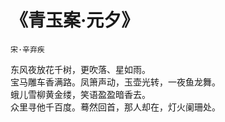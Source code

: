 # 《青玉案·元夕》

`宋·辛弃疾`​

东风夜放花千树，更吹落、星如雨。  
宝马雕车香满路。凤箫声动，玉壶光转，一夜鱼龙舞。  
蛾儿雪柳黄金缕，笑语盈盈暗香去。  
众里寻他千百度。蓦然回首，那人却在，灯火阑珊处。  

‍
